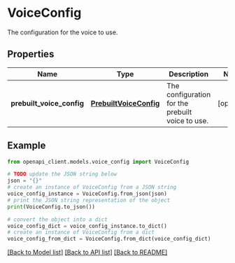 # VoiceConfig

The configuration for the voice to use.

## Properties

Name | Type | Description | Notes
------------ | ------------- | ------------- | -------------
**prebuilt_voice_config** | [**PrebuiltVoiceConfig**](PrebuiltVoiceConfig.md) | The configuration for the prebuilt voice to use. | [optional] 

## Example

```python
from openapi_client.models.voice_config import VoiceConfig

# TODO update the JSON string below
json = "{}"
# create an instance of VoiceConfig from a JSON string
voice_config_instance = VoiceConfig.from_json(json)
# print the JSON string representation of the object
print(VoiceConfig.to_json())

# convert the object into a dict
voice_config_dict = voice_config_instance.to_dict()
# create an instance of VoiceConfig from a dict
voice_config_from_dict = VoiceConfig.from_dict(voice_config_dict)
```
[[Back to Model list]](../README.md#documentation-for-models) [[Back to API list]](../README.md#documentation-for-api-endpoints) [[Back to README]](../README.md)


